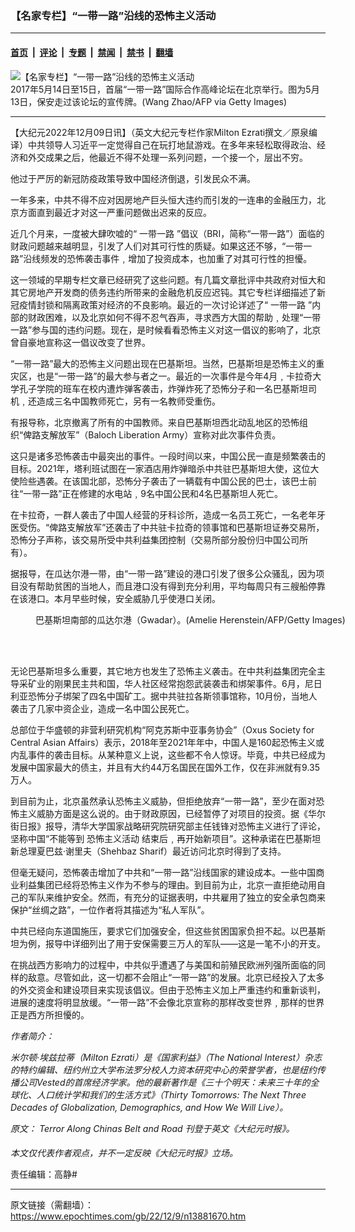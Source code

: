 ### 【名家专栏】“一带一路”沿线的恐怖主义活动

---

#### [首页](../../../..?n13881670) &nbsp;|&nbsp; [评论](../../../../../epoch-comment?n13881670) &nbsp;|&nbsp; [专题](../../../../../epoch-special?n13881670) &nbsp;|&nbsp; [禁闻](../../../../../epoch-news?n13881670) &nbsp;|&nbsp; [禁书](../../../../../books?n13881670) &nbsp;|&nbsp; [翻墙](https://github.com/gfw-breaker/nogfw/blob/master/README.md?n13881670)


<div><img alt="【名家专栏】“一带一路”沿线的恐怖主义活动" class="attachment-djy_600_400 size-djy_600_400 wp-post-image" src="https://i.epochtimes.com/assets/uploads/2022/12/id13881673-GettyImages-682506440-700x420-600x400.jpg"/>
<div class="caption">
 2017年5月14日至15日，首届“一带一路”国际合作高峰论坛在北京举行。图为5月13日，保安走过该论坛的宣传牌。(Wang Zhao/AFP via Getty Images)
</div></div><hr/><div class="post_content" id="artbody" itemprop="articleBody">
 <!-- article content begin -->
 <p>
  【大纪元2022年12月09日讯】（英文大纪元专栏作家Milton Ezrati撰文／原泉编译）中共领导人习近平一定觉得自己在玩打地鼠游戏。在多年来轻松取得政治、经济和外交成果之后，他最近不得不处理一系列问题，一个接一个，层出不穷。
 </p>
 <p>
  他过于严厉的新冠防疫政策导致中国经济倒退，引发民众不满。
 </p>
 <p>
  一年多来，中共不得不应对因房地产巨头恒大违约而引发的一连串的金融压力，北京方面直到最近才对这一严重问题做出迟来的反应。
 </p>
 <p>
  近几个月来，一度被大肆吹嘘的“
  <ok href="https://www.epochtimes.com/gb/tag/%E4%B8%80%E5%B8%A6%E4%B8%80%E8%B7%AF.html">
   一带一路
  </ok>
  ”倡议（BRI，简称“一带一路”）面临的财政问题越来越明显，引发了人们对其可行性的质疑。如果这还不够，“一带一路”沿线频发的恐怖袭击事件﹐增加了投资成本，也加重了对其可行性的担懮。
 </p>
 <p>
  这一领域的早期专栏文章已经研究了这些问题。有几篇文章批评中共政府对恒大和其它房地产开发商的债务违约所带来的金融危机反应迟钝。其它专栏详细描述了新冠疫情封锁和隔离政策对经济的不良影响。最近的一次讨论详述了“
  <ok href="https://www.epochtimes.com/gb/tag/%E4%B8%80%E5%B8%A6%E4%B8%80%E8%B7%AF.html">
   一带一路
  </ok>
  ”内部的财政困难，以及北京如何不得不忍气吞声，寻求西方大国的帮助﹐处理“一带一路”参与国的违约问题。现在，是时候看看恐怖主义对这一倡议的影响了，北京曾自豪地宣称这一倡议改变了世界。
 </p>
 <p>
  “一带一路”最大的恐怖主义问题出现在巴基斯坦。当然，巴基斯坦是恐怖主义的重灾区，也是“一带一路”的最大参与者之一。最近的一次事件是今年4月﹐卡拉奇大学孔子学院的班车在校内遭炸弹客袭击，炸弹炸死了恐怖分子和一名巴基斯坦司机﹐还造成三名中国教师死亡，另有一名教师受重伤。
 </p>
 <p>
  有报导称，北京撤离了所有的中国教师。来自巴基斯坦西北动乱地区的恐怖组织“俾路支解放军”（Baloch Liberation Army）宣称对此次事件负责。
 </p>
 <p>
  这只是诸多恐怖袭击中最突出的事件。一段时间以来，中国公民一直是频繁袭击的目标。2021年，塔利班试图在一家酒店用炸弹暗杀中共驻巴基斯坦大使，这位大使险些遇袭。在该国北部，恐怖分子袭击了一辆载有中国公民的巴士，该巴士前往“一带一路”正在修建的水电站﹐9名中国公民和4名巴基斯坦人死亡。
 </p>
 <p>
  在卡拉奇，一群人袭击了中国人经营的牙科诊所，造成一名员工死亡，一名老年牙医受伤。“俾路支解放军”还袭击了中共驻卡拉奇的领事馆和巴基斯坦证券交易所，恐怖分子声称，该交易所受中共利益集团控制（交易所部分股份归中国公司所有）。
 </p>
 <p>
  据报导，在瓜达尔港一带，由“一带一路”建设的港口引发了很多公众骚乱，因为项目没有帮助贫困的当地人，而且港口没有得到充分利用，平均每周只有三艘船停靠在该港口。本月早些时候，安全威胁几乎使港口关闭。
 </p>
 <figure aria-describedby="caption-attachment-13881676" class="wp-caption aligncenter" id="attachment_13881676" style="width: 600px">
  <ok href="https://i.epochtimes.com/assets/uploads/2022/12/id13881676-Gwadar-port-600x413.jpg" target="_blank">
   <img alt="" class="size-large wp-image-13881676" src="https://i.epochtimes.com/assets/uploads/2022/12/id13881676-Gwadar-port-600x413-600x413.jpg"/>
  </ok>
  <br/><figcaption class="wp-caption-text" id="caption-attachment-13881676">
   巴基斯坦南部的瓜达尔港（Gwadar）。(Amelie Herenstein/AFP/Getty Images)
  </figcaption><br/>
 </figure><br/>
 <p>
  无论巴基斯坦多么重要，其它地方也发生了恐怖主义袭击。在中共利益集团完全主导采矿业的刚果民主共和国，华人社区经常抱怨武装袭击和绑架事件。6月，尼日利亚恐怖分子绑架了四名中国矿工。据中共驻拉各斯领事馆称，10月份，当地人袭击了几家中资企业，造成一名中国公民死亡。
 </p>
 <p>
  总部位于华盛顿的非营利研究机构“阿克苏斯中亚事务协会”（Oxus Society for Central Asian Affairs）表示，2018年至2021年年中，中国人是160起恐怖主义或内乱事件的袭击目标。从某种意义上说，这些都不令人惊讶。毕竟，中共已经成为发展中国家最大的债主，并且有大约44万名国民在国外工作，仅在非洲就有9.35万人。
 </p>
 <p>
  到目前为止，北京虽然承认恐怖主义威胁，但拒绝放弃“一带一路”，至少在面对恐怖主义威胁方面是这么说的。由于财政原因，已经暂停了对项目的投资。据《华尔街日报》报导，清华大学国家战略研究院研究部主任钱锋对恐怖主义进行了评论，坚称中国“不能等到
  <ok href="https://www.epochtimes.com/gb/tag/%E6%81%90%E6%80%96%E4%B8%BB%E4%B9%89%E6%B4%BB%E5%8A%A8.html">
   恐怖主义活动
  </ok>
  结束后﹐再开始新项目”。这种承诺在巴基斯坦新总理夏巴兹‧谢里夫（Shehbaz Sharif）最近访问北京时得到了支持。
 </p>
 <p>
  但毫无疑问，恐怖袭击增加了中共和“一带一路”沿线国家的建设成本。一些中国商业利益集团已经将恐怖主义作为不参与的理由。到目前为止，北京一直拒绝动用自己的军队来维护安全。然而，有充分的证据表明，中共雇用了独立的安全承包商来保护“丝绸之路”，一位作者将其描述为“私人军队”。
 </p>
 <p>
  中共已经向东道国施压，要求它们加强安全，但这些贫困国家负担不起。以巴基斯坦为例，报导中详细列出了用于安保需要三万人的军队——这是一笔不小的开支。
 </p>
 <p>
  在挑战西方影响力的过程中，中共似乎遭遇了与美国和前殖民欧洲列强所面临的同样的敌意。尽管如此，这一切都不会阻止“一带一路”的发展。北京已经投入了太多的外交资金和建设项目来实现该倡议。但由于恐怖主义加上严重违约和重新谈判，进展的速度将明显放缓。“一带一路”不会像北京宣称的那样改变世界﹐那样的世界正是西方所担懮的。
 </p>
 <p>
  <em>
   作者简介：
  </em>
 </p>
 <p>
  <em>
   米尔顿‧埃兹拉蒂（Milton Ezrati）是《国家利益》（The National Interest）杂志的特约编辑、纽约州立大学布法罗分校人力资本研究中心的荣誉学者，也是纽约传播公司Vested的首席经济学家。他的最新著作是《三十个明天：未来三十年的全球化、人口统计学和我们的生活方式》（Thirty Tomorrows: The Next Three Decades of Globalization, Demographics, and How We Will Live）。
  </em>
 </p>
 <p>
  <em>
   原文：
   <ok href="https://www.theepochtimes.com/terror-along-chinas-belt-and-road_4905796.html">
    Terror Along Chinas Belt and Road
   </ok>
   刊登于英文《大纪元时报》。
  </em>
 </p>
 <p>
  <em>
   本文仅代表作者观点，并不一定反映《大纪元时报》立场。
  </em>
 </p>
 <p>
  责任编辑：高静#
 </p>
 <!-- article content end -->
 <div id="below_article_ad">
 </div>
</div>


---

原文链接（需翻墙）：https://www.epochtimes.com/gb/22/12/9/n13881670.htm